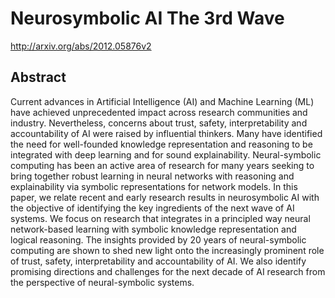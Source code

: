 # Neurosymbolic AI The 3rd Wave
http://arxiv.org/abs/2012.05876v2
## Abstract
Current advances in Artificial Intelligence (AI) and Machine Learning (ML) have achieved unprecedented impact across research communities and industry. Nevertheless, concerns about trust, safety, interpretability and accountability of AI were raised by influential thinkers. Many have identified the need for well-founded knowledge representation and reasoning to be integrated with deep learning and for sound explainability. Neural-symbolic computing has been an active area of research for many years seeking to bring together robust learning in neural networks with reasoning and explainability via symbolic representations for network models. In this paper, we relate recent and early research results in neurosymbolic AI with the objective of identifying the key ingredients of the next wave of AI systems. We focus on research that integrates in a principled way neural network-based learning with symbolic knowledge representation and logical reasoning. The insights provided by 20 years of neural-symbolic computing are shown to shed new light onto the increasingly prominent role of trust, safety, interpretability and accountability of AI. We also identify promising directions and challenges for the next decade of AI research from the perspective of neural-symbolic systems.